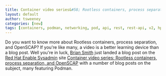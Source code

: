 ```yaml
---
title: Container video series&#58; Rootless containers, process separation, and OpenSCAP
layout: default
author: tsweeney
categories: [new]
tags: [containers, podman, networking, pod, api, rest, rest-api, v2, hpc]
---
```


Do you want to know more about Rootless containers, process separation, and OpenSCAP? If you're like many, a video is a better learning device than a blog post. Well you're in luck, [Brian Smith](https://www.redhat.com/sysadmin/users/briasmit) just landed a blog post on the [Red Hat Enable Sysadmin](https://www.redhat.com/sysadmin/) site [Container video series: Rootless containers, process separation, and OpenSCAP](https://www.redhat.com/sysadmin/container-video-series) with a number of blog posts on the subject, many featuring Podman.
